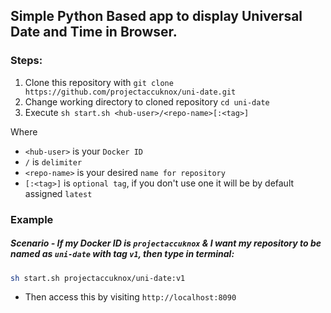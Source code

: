 ## Simple Python Based app to display Universal Date and Time in Browser.

### Steps:
1. Clone this repository with `git clone https://github.com/projectaccuknox/uni-date.git`
2. Change working directory to cloned repository `cd uni-date`
3. Execute `sh start.sh <hub-user>/<repo-name>[:<tag>]`

Where 
- `<hub-user>` is your `Docker ID`
- `/` is `delimiter`
- `<repo-name>` is your desired `name for repository`
- `[:<tag>]` is `optional tag`, if you don't use one it will be by default assigned `latest`

### Example
##### Scenario - If my Docker ID is `projectaccuknox` & I want my repository to be named as `uni-date` with tag `v1`, then type in terminal:
```zsh
sh start.sh projectaccuknox/uni-date:v1
```

- Then access this by visiting `http://localhost:8090`
